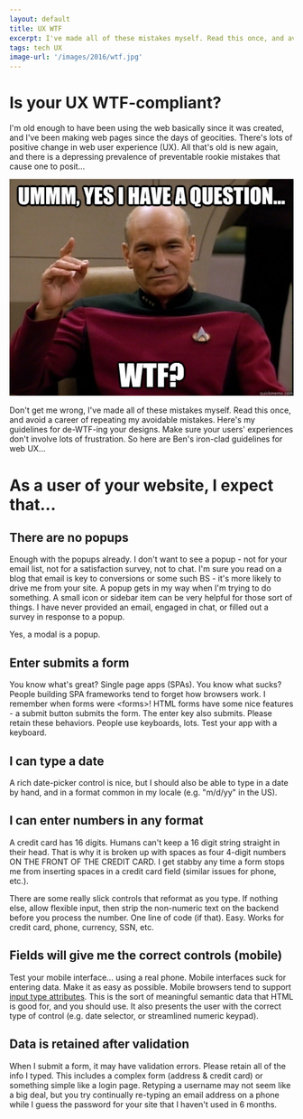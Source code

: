 ```yaml
---
layout: default
title: UX WTF
excerpt: I've made all of these mistakes myself. Read this once, and avoid a career of repeating my avoidable mistakes. Here's my guidelines for de-WTF-ing your designs.
tags: tech UX
image-url: '/images/2016/wtf.jpg'
---
```


# Is your UX WTF-compliant?

I'm old enough to have been using the web basically since it was created, and I've been making web pages since the days of geocities. There's lots of positive change in web user experience (UX). All that's old is new again, and there is a depressing prevalence of preventable rookie mistakes that cause one to posit...

<img src="/images/2016/wtf.jpg">

Don't get me wrong, I've made all of these mistakes myself. Read this once, and avoid a career of repeating my avoidable mistakes. Here's my guidelines for de-WTF-ing your designs. Make sure your users' experiences don't involve lots of frustration. So here are Ben's iron-clad guidelines for web UX...

# As a user of your website, I expect that...

## There are no popups

Enough with the popups already. I don't want to see a popup - not for your email list, not for a satisfaction survey, not to chat. I'm sure you read on a blog that email is key to conversions or some such BS - it's more likely to drive me from your site. A popup gets in my way when I'm trying to do something. A small icon or sidebar item can be very helpful for those sort of things. I have never provided an email, engaged in chat, or filled out a survey in response to a popup.

Yes, a modal is a popup. 

## Enter submits a form

You know what's great? Single page apps (SPAs). You know what sucks? People building SPA frameworks tend to forget how browsers work. I remember when forms were &lt;forms&gt;! HTML forms have some nice features - a submit button submits the form. The enter key also submits. Please retain these behaviors. People use keyboards, lots. Test your app with a keyboard.

## I can type a date

A rich date-picker control is nice, but I should also be able to type in a date by hand, and in a format common in my locale (e.g. "m/d/yy" in the US). 

## I can enter numbers in any format

A credit card has 16 digits. Humans can't keep a 16 digit string straight in their head. That is why it is broken up with spaces as four 4-digit numbers ON THE FRONT OF THE CREDIT CARD. I get stabby any time a form stops me from inserting spaces in a credit card field (similar issues for phone, etc.). 

There are some really slick controls that reformat as you type. If nothing else, allow flexible input, then strip the non-numeric text on the backend before you process the number. One line of code (if that). Easy. Works for credit card, phone, currency, SSN, etc.

## Fields will give me the correct controls (mobile)

Test your mobile interface... using a real phone. Mobile interfaces suck for entering data. Make it as easy as possible. Mobile browsers tend to support [input type attributes](https://developer.apple.com/library/content/documentation/AppleApplications/Reference/SafariHTMLRef/Articles/InputTypes.html). This is the sort of meaningful semantic data that HTML is good for, and you should use. It also presents the user with the correct type of control (e.g. date selector, or streamlined numeric keypad).

## Data is retained after validation

When I submit a form, it may have validation errors. Please retain all of the info I typed. This includes a complex form (address & credit card) or something simple like a login page. Retyping a username may not seem like a big deal, but you try continually re-typing an email address on a phone while I guess the password for your site that I haven't used in 6 months.
